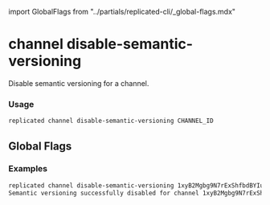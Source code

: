 import GlobalFlags from "../partials/replicated-cli/_global-flags.mdx"

# channel disable-semantic-versioning

Disable semantic versioning for a channel.

### Usage
```bash
replicated channel disable-semantic-versioning CHANNEL_ID
```

## Global Flags

<GlobalFlags/>

### Examples
```bash
replicated channel disable-semantic-versioning 1xyB2Mgbg9N7rExShfbdBYIuzeW
Semantic versioning successfully disabled for channel 1xyB2Mgbg9N7rExShfbdBYIuzeW
```
